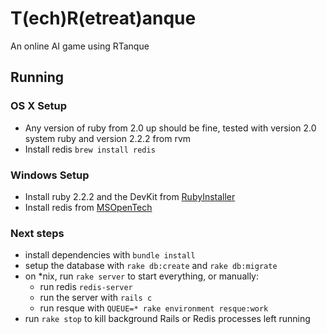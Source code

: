 # T(ech)R(etreat)anque

An online AI game using RTanque

## Running
### OS X Setup
- Any version of ruby from 2.0 up should be fine, tested with version 2.0 system ruby and version 2.2.2 from rvm
- Install redis `brew install redis`

### Windows Setup
- Install ruby 2.2.2 and the DevKit from [RubyInstaller](http://rubyinstaller.org/downloads/)
- Install redis from [MSOpenTech](https://github.com/MSOpenTech/redis)

### Next steps
- install dependencies with `bundle install`
- setup the database with `rake db:create` and `rake db:migrate`
- on *nix, run `rake server` to start everything, or manually:
  - run redis `redis-server`
  - run the server with `rails c`
  - run resque with `QUEUE=* rake environment resque:work`
- run `rake stop` to kill background Rails or Redis processes left running
